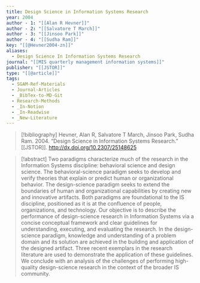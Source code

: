 ```yaml
---
title: Design Science in Information Systems Research
year: 2004
author - 1: "[[Alan R Hevner]]"
author - 2: "[[Salvatore T March]]"
author - 3: "[[Jinsoo Park]]"
author - 4: "[[Sudha Ram]]"
key: "[[@Hevner2004-zn]]"
aliases:
  - Design Science In Information Systems Research
journal: "[[MIS quarterly management information systems]]"
publisher: "[[JSTOR]]"
type: "[[@article]]"
tags:
  - SGAM-Ref-Materials
  - Journal-Articles
  - _BibTex-to-MD-Git
  - Research-Methods
  - _In-Notion
  - _In-Readwise
  - _New-Literature
---
```


> [!bibliography]
> Hevner, Alan R, Salvatore T March, Jinsoo Park, Sudha Ram. 2004. “Design Science in Information Systems Research.” [[JSTOR]]. http://dx.doi.org/10.2307/25148625

> [!abstract]
> Two paradigms characterize much of the research in the Information Systems discipline: behavioral science and design science. The behavioral-science paradigm seeks to develop and verify theories that explain or predict human or organizational behavior. The design-science paradigm seeks to extend the boundaries of human and organizational capabilities by creating new and innovative artifacts. Both paradigms are foundational to the IS discipline, positioned as it is at the confluence of people, organizations, and technology. Our objective is to describe the performance of design-science research in Information Systems via a concise conceptual framework and clear guidelines for understanding, executing, and evaluating the research. In the design-science paradigm, knowledge and understanding of a problem domain and its solution are achieved in the building and application of the designed artifact. Three recent exemplars in the research literature are used to demonstrate the application of these guidelines. We conclude with an analysis of the challenges of performing high-quality design-science research in the context of the broader IS community.